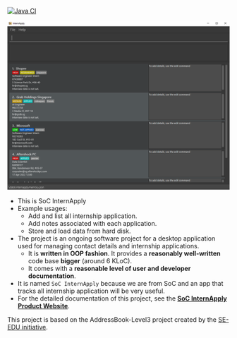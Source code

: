 [![Java CI](https://github.com/AY2122S2-CS2103T-T11-3/tp/actions/workflows/gradle.yml/badge.svg)](https://github.com/AY2122S2-CS2103T-T11-3/tp/actions/workflows/gradle.yml)

![Ui](docs/images/Ui.png)

* This is SoC InternApply <br>
* 
  Example usages:
  * Add and list all internship application.
  * Add notes associated with each application.
  * Store and load data from hard disk. 
* The project is an ongoing software project for a desktop application used for managing contact details and internship applications.
  * It is **written in OOP fashion**. It provides a **reasonably well-written** code base **bigger** (around 6 KLoC).
  * It comes with a **reasonable level of user and developer documentation**.
* It is named `SoC InternApply` because we are from SoC and an app that tracks all internship application will be very useful. 
* For the detailed documentation of this project, see the **[SoC InternApply Product Website](https://ay2122s2-cs2103t-t11-3.github.io/tp/)**.


This project is based on the AddressBook-Level3 project created by the [SE-EDU initiative](https://se-education.org).
